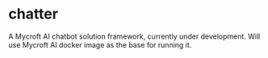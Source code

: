 # chatter
A Mycroft AI chatbot solution framework, currently under development.  Will use Mycroft AI docker image as the base for running it.

